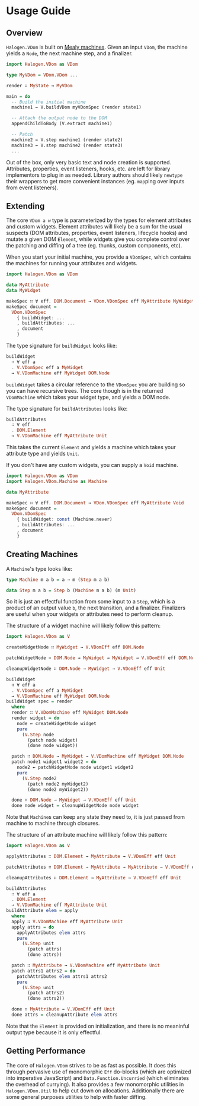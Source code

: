 # Usage Guide

## Overview

`Halogen.VDom` is built on [Mealy machines](https://en.wikipedia.org/wiki/Mealy_machine).
Given an input `VDom`, the machine yields a `Node`, the next machine step, and a finalizer.

```purescript
import Halogen.VDom as VDom

type MyVDom = VDom.VDom ...

render ∷ MyState → MyVDom

main = do
  -- Build the initial machine
  machine1 ← V.buildVDom myVDomSpec (render state1)

  -- Attach the output node to the DOM
  appendChildToBody (V.extract machine1)

  -- Patch
  machine2 ← V.step machine1 (render state2)
  machine3 ← V.step machine2 (render state3)
  ...
```

Out of the box, only very basic text and node creation is supported. Attributes,
properties, event listeners, hooks, etc. are left for library implementors to
plug in as needed. Library authors should likely `newtype` their wrappers to
get more convenient instances (eg. `map`ping over inputs from event listeners).

## Extending

The core `VDom a w` type is parameterized by the types for element attributes
and custom widgets. Element attributes will likely be a sum for the usual suspects
(DOM attributes, properties, event listeners, lifecycle hooks) and mutate a
given DOM `Element`, while widgets give you complete control over the patching
and diffing of a tree (eg. thunks, custom components, etc).

When you start your initial machine, you provide a `VDomSpec`, which contains
the machines for running your attributes and widgets.

```purescript
import Halogen.VDom as VDom

data MyAttribute
data MyWidget

makeSpec ∷ ∀ eff. DOM.Document → VDom.VDomSpec eff MyAttribute MyWidget
makeSpec document =
  VDom.VDomSpec
    { buildWidget: ...
    , buildAttributes: ...
    , document
    }
```

The type signature for `buildWidget` looks like:

```purescript
buildWidget
  ∷ ∀ eff a
  . V.VDomSpec eff a MyWidget
  → V.VDomMachine eff MyWidget DOM.Node
```

`buildWidget` takes a circular reference to the `VDomSpec` you are building so you
can have recursive trees. The core though is in the returned `VDomMachine` which
takes your widget type, and yields a DOM node.

The type signature for `buildAttributes` looks like:

```purescript
buildAttributes
  ∷ ∀ eff
  . DOM.Element
  → V.VDomMachine eff MyAttribute Unit
```

This takes the current `Element` and yields a machine which takes your attribute
type and yields `Unit`.

If you don't have any custom widgets, you can supply a `Void` machine.

```purescript
import Halogen.VDom as VDom
import Halogen.VDom.Machine as Machine

data MyAttribute

makeSpec ∷ ∀ eff. DOM.Document → VDom.VDomSpec eff MyAttribute Void
makeSpec document =
  VDom.VDomSpec
    { buildWidget: const (Machine.never)
    , buildAttributes: ...
    , document
    }
```

## Creating Machines

A `Machine`'s type looks like:

```purescript
type Machine m a b = a → m (Step m a b)

data Step m a b = Step b (Machine m a b) (m Unit)
```

So it is just an effectful function from some input to a `Step`, which is a
product of an output value `b`, the next transition, and a finalizer. Finalizers
are useful when your widgets or attributes need to perform cleanup.

The structure of a widget machine will likely follow this pattern:

```purescript
import Halogen.VDom as V

createWidgetNode ∷ MyWidget → V.VDomEff eff DOM.Node

patchWidgetNode ∷ DOM.Node → MyWidget → MyWidget → V.VDomEff eff DOM.Node

cleanupWidgetNode ∷ DOM.Node → MyWidget → V.VDomEff eff Unit

buildWidget
  ∷ ∀ eff a
  . V.VDomSpec eff a MyWidget
  → V.VDomMachine eff MyWidget DOM.Node
buildWidget spec = render
  where
  render ∷ V.VDomMachine eff MyWidget DOM.Node
  render widget = do
    node ← createWidgetNode widget
    pure
      (V.Step node
        (patch node widget)
        (done node widget))

  patch ∷ DOM.Node → MyWidget → V.VDomMachine eff MyWidget DOM.Node
  patch node1 widget1 widget2 = do
    node2 ← patchWidgetNode node widget1 widget2
    pure
      (V.Step node2
        (patch node2 myWidget2)
        (done node2 myWidget2))

  done ∷ DOM.Node → MyWidget → V.VDomEff eff Unit
  done node widget = cleanupWidgetNode node widget
```

Note that `Machine`s can keep any state they need to, it is just passed from
machine to machine through closures.

The structure of an attribute machine will likely follow this pattern:

```purescript
import Halogen.VDom as V

applyAttributes ∷ DOM.Element → MyAttribute → V.VDomEff eff Unit

patchAttributes ∷ DOM.Element → MyAttribute → MyAttribute → V.VDomEff eff Unit

cleanupAttributes ∷ DOM.Element → MyAttribute → V.VDomEff eff Unit

buildAttributes
  ∷ ∀ eff a
  . DOM.Element
  → V.VDomMachine eff MyAttribute Unit
buildAttribute elem = apply
  where
  apply ∷ V.VDomMachine eff MyAttribute Unit
  apply attrs = do
    applyAttributes elem attrs
    pure
      (V.Step unit
        (patch attrs)
        (done attrs))

  patch ∷ MyAttribute → V.VDomMachine eff MyAttribute Unit
  patch attrs1 attrs2 = do
    patchAttributes elem attrs1 attrs2
    pure
      (V.Step unit
        (patch attrs2)
        (done attrs2))

  done ∷ MyAttribute → V.VDomEff eff Unit
  done attrs = cleanupAttribute elem attrs
```

Note that the `Element` is provided on initialization, and there is no meaninful
output type because it is only effectful.

## Getting Performance

The core of `Halogen.VDom` strives to be as fast as possible. It does this
through pervasive use of monomorphic `Eff` do-blocks (which are optimized into
imperative JavaScript) and `Data.Function.Uncurried` (which eliminates the
overhead of currying). It also provides a few monomorphic utilities in
`Halogen.VDom.Util` to help cut down on allocations. Additionally there are
some general purposes utilities to help with faster diffing.
